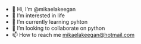 - 👋 Hi, I’m @mikaelakeegan
- 👀 I’m interested in life
- 🌱 I’m currently learning pyhton
- 💞️ I’m looking to collaborate on python
- 📫 How to reach me mikaelakeegan@hotmail.com

<!---
mikaelakeegan/mikaelakeegan is a ✨ special ✨ repository because its `README.md` (this file) appears on your GitHub profile.
You can click the Preview link to take a look at your changes.
--->
